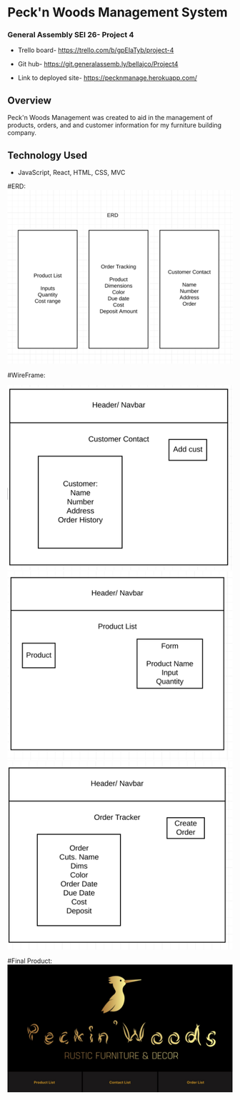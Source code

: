 # Peck'n Woods Management System

### General Assembly SEI 26- Project 4

* Trello board- https://trello.com/b/gpEIaTyb/project-4
  
* Git hub- https://git.generalassemb.ly/bellajco/Project4

* Link to deployed site- https://pecknmanage.herokuapp.com/

## Overview
Peck'n Woods Management was created to aid in the management of products, orders, and and customer information for my furniture building company.  

## Technology Used

* JavaScript, React, HTML, CSS, MVC





#ERD:
![alt text](./Readme-images/PecknERD.jpeg)

#WireFrame:

![alt text](Readme-images/customerwireframe.jpg)
![alt text](Readme-images/Prodlistwireframe.jpeg)
![alt text](Readme-images/OrderTrackerWireframe.jpeg)



#Final Product:
![alt text](./Readme-images/Image&#32;4-6-20&#32;at&#32;11.52&#32;AM.jpeg)